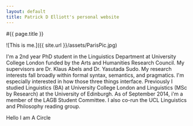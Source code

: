 ```yaml
---
layout: default
title: Patrick D Elliott's personal website
---
```


#{{ page.title }}

![This is me.]({{ site.url }}/assets/ParisPic.jpg)

I'm a 2nd year PhD student in the Linguistics Department at University College London
funded by the Arts and Humanities Research Council. My supervisors are Dr. Klaus Abels and Dr. Yasutada Sudo.
My research interests fall broadly within formal syntax, semantics, and pragmatics.
I'm especially interested in how those three things interface. Previously I studied Linguistics
(BA) at University College London and Linguistics (MSc by Research) at the University of Edinburgh.
As of September 2014, i'm a member of the LAGB Student Committee.
I also co-run the UCL Linguistics and Philosophy reading group.

<div class="circle">Hello I am A Circle </div>
